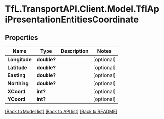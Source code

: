 # TfL.TransportAPI.Client.Model.TflApiPresentationEntitiesCoordinate
## Properties

Name | Type | Description | Notes
------------ | ------------- | ------------- | -------------
**Longitude** | **double?** |  | [optional] 
**Latitude** | **double?** |  | [optional] 
**Easting** | **double?** |  | [optional] 
**Northing** | **double?** |  | [optional] 
**XCoord** | **int?** |  | [optional] 
**YCoord** | **int?** |  | [optional] 

[[Back to Model list]](../../TfL.TransportAPI.Client/docs/README.md#documentation-for-models) [[Back to API list]](../../TfL.TransportAPI.Client/docs/README.md#documentation-for-api-endpoints) [[Back to README]](../../TfL.TransportAPI.Client/docs/README.md)

